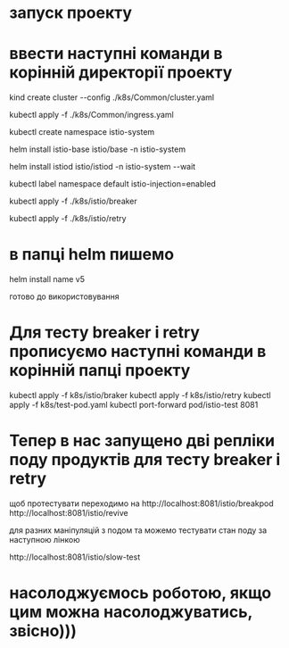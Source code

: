 # запуск проекту

# ввести наступні команди в корінній директорії проекту

kind create cluster --config ./k8s/Common/cluster.yaml

kubectl apply -f ./k8s/Common/ingress.yaml

kubectl create namespace istio-system

helm install istio-base istio/base -n istio-system

helm install istiod istio/istiod -n istio-system --wait

kubectl label namespace default istio-injection=enabled

kubectl apply -f ./k8s/istio/breaker

kubectl apply -f ./k8s/istio/retry

# в папці helm пишемо

helm install name v5

готово до використовування

# Для тесту breaker і retry прописуємо наступні команди в корінній папці проекту

kubectl apply -f k8s/istio/braker
kubectl apply -f k8s/istio/retry
kubectl apply -f k8s/test-pod.yaml
kubectl port-forward pod/istio-test 8081

# Тепер в нас запущено дві репліки поду продуктів для тесту breaker і retry

щоб протестувати переходимо на
http://localhost:8081/istio/breakpod
http://localhost:8081/istio/revive

для разних маніпуляцій з подом та можемо тестувати стан поду за наступною лінкою

http://localhost:8081/istio/slow-test

# насолоджуємось роботою, якщо цим можна насолоджуватись, звісно)))
